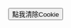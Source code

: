 <div id="cookieBox" style="display:none;">
  <p>為提升本網站的服務品質，本網站透過使用Cookies記錄及存取您的資訊，您可以點擊「拒絕」按鈕，選擇拒絕使用 Cookies 的設置，但可能會無法使用部份本網站個人化服務及部分功能。更多相關資訊請參閱<a href="/www" target="_blank">Cookies聲明</a>。</p>


  <button onclick="cookie_Agree();event.preventDefault();">同意</button>
  <button onclick="cookie_Disagree();event.preventDefault()">不同意</button>
</div>
<button onclick="clearAllCookie();">點我清除Cookie</button>



<script>
function setCookie(cname,cvalue,exdays) {
  var d = new Date();
  d.setTime(d.getTime() + (exdays*24*60*60*1000));
  var expires = "expires=" + d.toGMTString();
  document.cookie = cname + "=" + cvalue + ";" + expires + ";path=/";
}

function getCookie(cname) {
  var name = cname + "=";
  var decodedCookie = decodeURIComponent(document.cookie);
  var ca = decodedCookie.split(';');
  for(var i = 0; i < ca.length; i++) {
    var c = ca[i];
    while (c.charAt(0) == ' ') {
      c = c.substring(1);
    }
    if (c.indexOf(name) == 0) {
      return c.substring(name.length, c.length);
    }
  }
  return "";
}

function checkCookie() {
  var user=getCookie("username");
  if (user != "") {
  console.log('來過');
      document.querySelectorAll("#cookieBox").style.display = 'none';
  } else {
  console.log('第一次來');
      document.querySelectorAll("#cookieBox").style.display = 'block';
     user = prompt("Please enter your name:","");
     if (user != "" && user != null) {
       setCookie("username", user, 30);
     }
  }
}







function clearAllCookie() {
    document.cookie.split(";").forEach(function (c) { document.cookie = c.replace(/^ +/, "").replace(/=.*/, "=;expires=" + new Date().toUTCString() + ";path=/"); });
    var cookies = document.cookie.split(";");
    var domain = '.' + location.host;
    var TSDomain ='.transcend-info.com';
    console.log(cookies);
    for (var i = 0; i < cookies.length; i++) {
        var cookie = cookies[i];
        var eqPos = cookie.indexOf("=");
        var name = eqPos > -1 ? cookie.substr(0, eqPos) : cookie;
        document.cookie = name + "=;expires=" + new Date().toUTCString() + "; domain=" + domain + "; path=/";
        document.cookie = name + "=;expires=" + new Date().toUTCString() + "; domain=" + TSDomain + "; path=/";
    }
    if (cookies.length > 0) {
        
        console.log(cookies);
        for (var i = 0; i < cookies.length; i++) {
            var cookie = cookies[i];
            var eqPos = cookie.indexOf("=");
            var name = eqPos > -1 ? cookie.substr(0, eqPos) : cookie;
            document.cookie = name + "=;expires=" + new Date().toUTCString() + "; domain=" + domain + "; path=/";
            document.cookie = name + "=;expires=" + new Date().toUTCString() + "; domain=" + TSDomain + "; path=/";
        }
    }

    

}

checkCookie();

</script>
